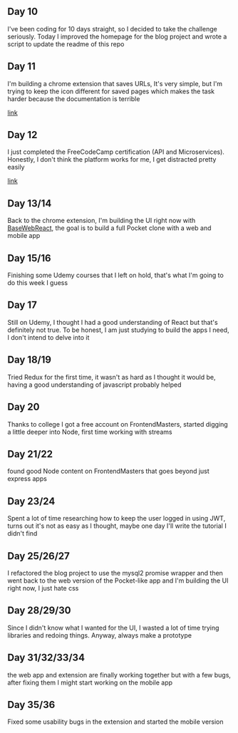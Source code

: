 
## Day 10
I've been coding for 10 days straight, so I decided to take the challenge seriously. Today I improved the homepage for the blog project and wrote a script to update the readme of this repo

## Day 11
I'm building a chrome extension that saves URLs, It's very simple, but I'm trying to keep the icon different for saved pages which makes the task harder because the documentation is terrible

[link](https://github.com/renato-macedo/kipin)

## Day 12
I just completed the FreeCodeCamp certification (API and Microservices). Honestly, I don't think the platform works for me,  I get distracted pretty easily

[link](https://www.freecodecamp.org/certification/renatomacedo/apis-and-microservices)

## Day 13/14
Back to the chrome extension, I'm building the UI right now with [BaseWebReact](https://github.com/uber/baseweb), the goal is to build a full Pocket clone with a web and mobile app

## Day 15/16
Finishing some Udemy courses that I left on hold, that's what I'm going to do this week I guess

## Day 17
Still on Udemy, I thought I had a good understanding of React but that's definitely not true. To be honest, I am just studying to build the apps I need, I don't intend to delve into it

## Day 18/19
Tried Redux for the first time, it wasn't as hard as I thought it would be, having a good understanding of javascript probably helped

## Day 20
Thanks to college I got a free account on FrontendMasters, started digging a little deeper into Node, first time working with streams

## Day 21/22
found good Node content on FrontendMasters that goes beyond just express apps

## Day 23/24
Spent a lot of time researching how to keep the user logged in using JWT, turns out it's not as easy as I thought, maybe one day I'll write the tutorial I didn't find

## Day 25/26/27
I refactored the blog project to use the mysql2 promise wrapper and then went back to the web version of the Pocket-like app and I'm building the UI right now, I just hate css

## Day 28/29/30
Since I didn't know what I wanted for the UI, I wasted a lot of time trying libraries and redoing things. Anyway, always make a prototype

## Day 31/32/33/34
the web app and extension are finally working together but with a few bugs, after fixing them I might start working on the mobile app

## Day 35/36
Fixed some usability bugs in the extension and started the mobile version
